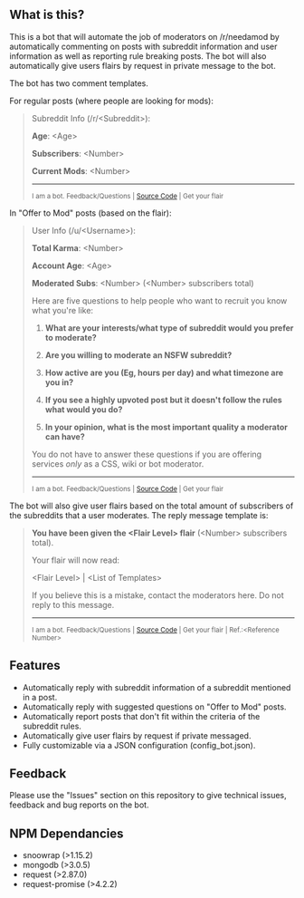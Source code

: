 ## What is this?
This is a bot that will automate the job of moderators on /r/needamod by automatically commenting on posts with subreddit information and user information as well as reporting rule breaking posts. The bot will also automatically give users flairs by request in private message to the bot.

The bot has two comment templates.

For regular posts (where people are looking for mods):

> Subreddit Info (/r/\<Subreddit\>):
>
> **Age**: \<Age\>
>
> **Subscribers**: \<Number\>
>
> **Current Mods**: \<Number\>
>
> ---
>
> <sup>I am a bot. Feedback/Questions | [Source Code](https://github.com/MatthewWid/needamod-bot) | Get your flair</sup>

In "Offer to Mod" posts (based on the flair):

> User Info (/u/\<Username\>):
>
> **Total Karma**: \<Number\>
>
> **Account Age**: \<Age\>
>
> **Moderated Subs**: \<Number\> (\<Number\> subscribers total)
>
> Here are five questions to help people who want to recruit you know what you're like:
>
> 1. **What are your interests/what type of subreddit would you prefer to moderate?**
>
> 2. **Are you willing to moderate an NSFW subreddit?**
>
> 3. **How active are you (Eg, hours per day) and what timezone are you in?**
>
> 4. **If you see a highly upvoted post but it doesn't follow the rules what would you do?**
>
> 5. **In your opinion, what is the most important quality a moderator can have?**
>
> You do not have to answer these questions if you are offering services *only* as a CSS, wiki or bot moderator.
> 
> ---
> <sup>I am a bot. Feedback/Questions | [Source Code](https://github.com/MatthewWid/needamod-bot) | Get your flair</sup>

The bot will also give user flairs based on the total amount of subscribers of the subreddits that a user moderates. The reply message template is:

> **You have been given the \<Flair Level\> flair** (\<Number\> subscribers total).
>
> Your flair will now read:
>
> \<Flair Level\> | \<List of Templates\>
>
> If you believe this is a mistake, contact the moderators here. Do not reply to this message.
>
> ---
>
> <sup>I am a bot. Feedback/Questions | [Source Code](https://github.com/MatthewWid/needamod-bot) | Get your flair | Ref.:\<Reference Number\></sup>

## Features
* Automatically reply with subreddit information of a subreddit mentioned in a post.
* Automatically reply with suggested questions on "Offer to Mod" posts.
* Automatically report posts that don't fit within the criteria of the subreddit rules.
* Automatically give user flairs by request if private messaged.
* Fully customizable via a JSON configuration (config_bot.json).

## Feedback
Please use the "Issues" section on this repository to give technical issues, feedback and bug reports on the bot.

## NPM Dependancies
* snoowrap (>1.15.2)
* mongodb (>3.0.5)
* request (>2.87.0)
* request-promise (>4.2.2)
